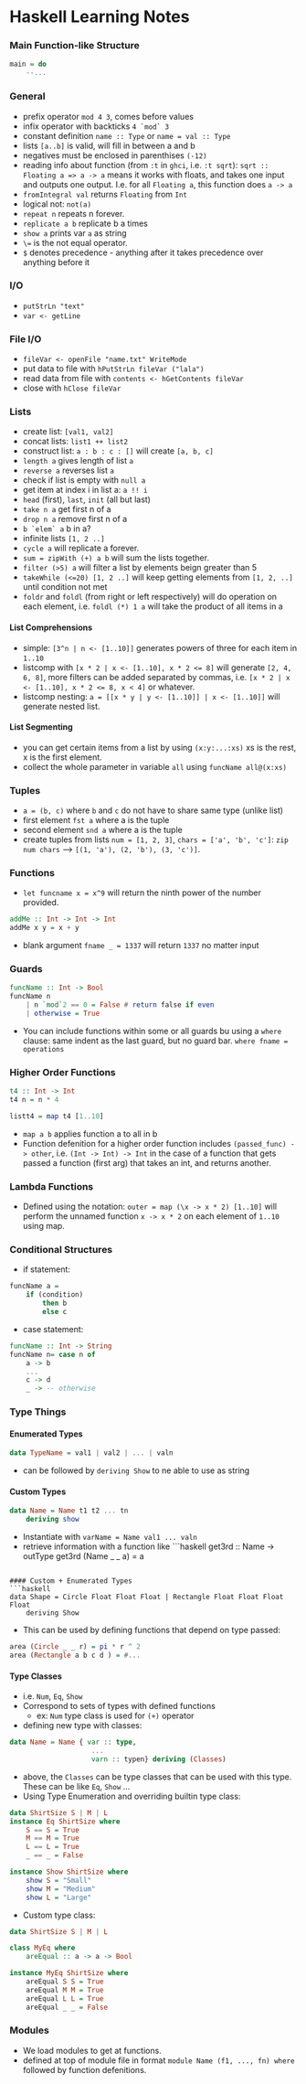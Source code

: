 # Haskell Learning Notes

### Main Function-like Structure

```haskell
main = do
	--...
```

### General
- prefix operator ``mod 4 3``, comes before values
- infix operator with backticks ``4 `mod` 3``
- constant definition `name :: Type` or `name = val :: Type`
- lists `[a..b]` is valid, will fill in between a and b
- negatives must be enclosed in parenthises `(-12)`
- reading info about function (from `:t` in `ghci`, i.e. `:t sqrt`): `sqrt :: Floating a => a -> a` means it works with floats, and takes one input and outputs one output. I.e. for all `Floating a`, this function does `a -> a`
- `fromIntegral val` returns `Floating` from `Int`
- logical not: `not(a)`
- `repeat n` repeats n forever.
- `replicate a b` replicate b a times
- `show a` prints var `a` as string
- `\=` is the not equal operator.
- `$` denotes precedence - anything after it takes precedence over anything before it

### I/O
- `putStrLn "text"`
- `var <- getLine`

### File I/O
- `fileVar <- openFile "name.txt" WriteMode`
- put data to file with `hPutStrLn fileVar ("lala")`
- read data from file with `contents <- hGetContents fileVar`
- close with `hClose fileVar`

### Lists
- create list: `[val1, val2]`
- concat lists: `list1 ++ list2`
- construct list: `a : b : c : []` will create `[a, b, c]`
- `length a` gives length of list `a`
- `reverse a` reverses list `a`
- check if list is empty with `null a`
- get item at index i in list a: `a !! i`
- `head` (first), `last`, `init` (all but last)
- `take n a` get first n of a
- `drop n a` remove first n of a
- ``b `elem` a`` b in a?
- infinite lists `[1, 2 ..]`
- `cycle a` will replicate a forever.
- `sum = zipWith (+) a b` will sum the lists together.
- `filter (>5) a` will filter a list by elements beign greater than 5
- `takeWhile (<=20) [1, 2 ..]` will keep getting elements from `[1, 2, ..]` until condition not met
- `foldr` and `foldl` (from right or left respectively) will do operation on each element, i.e. `foldl (*) 1 a` will take the product of all items in a

#### List Comprehensions
- simple:  `[3^n | n <- [1..10]]` generates powers of three for each item in `1..10`
- listcomp with `[x * 2 | x <- [1..10], x * 2 <= 8]` will generate `[2, 4, 6, 8]`, more filters can be added separated by commas, i.e. `[x * 2 | x <- [1..10], x * 2 <= 8, x < 4]` or whatever.
- listcomp nesting: `a = [[x * y | y <- [1..10]] | x <- [1..10]]` will generate nested list.

#### List Segmenting
- you can get certain items from a list by using `(x:y:...:xs)` xs is the rest, x is the first element.
- collect the whole parameter in variable `all` using `funcName all@(x:xs)`

### Tuples
- `a = (b, c)` where `b` and `c` do not have to share same type (unlike list)
- first element `fst a` where a is the tuple
- second element `snd a` where a is the tuple
- create tuples from lists `num = [1, 2, 3]`, `chars = ['a', 'b', 'c']`: `zip num chars` --> `[(1, 'a'), (2, 'b'), (3, 'c')]`.

### Functions
- `let funcname x = x^9` will return the ninth power of the number provided.
```haskell
addMe :: Int -> Int -> Int
addMe x y = x + y
```
- blank argument `fname _ = 1337` will return `1337` no matter input

### Guards
```haskell
funcName :: Int -> Bool
funcName n
	| n `mod`2 == 0 = False # return false if even
	| otherwise = True
```
- You can include functions within some or all guards bu using a `where` clause: same indent as the last guard, but no guard bar. `where fname = operations`

### Higher Order Functions
```haskell
t4 :: Int -> Int
t4 n = n * 4

listt4 = map t4 [1..10]
```
- `map a b` applies function a to all in b
- Function defenition for a higher order function includes `(passed_func) -> other`, i.e. `(Int -> Int) -> Int` in the case of a function that gets passed a function (first arg) that takes an int, and returns another.

### Lambda Functions
- Defined using the notation: `outer = map (\x -> x * 2) [1..10]` will perform the unnamed function `x -> x * 2` on each element of `1..10` using map.

### Conditional Structures
- if statement: 
```haskell
funcName a = 
	if (condition)
		then b
		else c
```
- case statement: 
```haskell
funcName :: Int -> String
funcName n= case n of
	a -> b
	...
	c -> d
	_ -> -- otherwise
```

### Type Things
#### Enumerated Types
```haskell
data TypeName = val1 | val2 | ... | valn
```
- can be followed by `deriving Show` to ne able to use as string

#### Custom Types
```haskell
data Name = Name t1 t2 ... tn
	deriving show
```
- Instantiate with `varName = Name val1 ... valn`
- retrieve information with a function like ```haskell
get3rd :: Name -> outType
get3rd (Name _ _ a) = a
```

#### Custom + Enumerated Types
```haskell
data Shape = Circle Float Float Float | Rectangle Float Float Float Float
	deriving Show
```
- This can be used by defining functions that depend on type passed: 
```haskell
area (Circle _ _ r) = pi * r ^ 2
area (Rectangle a b c d ) = #...
```

#### Type Classes
- i.e. `Num`, `Eq`, `Show`
- Correspond to sets of types with defined functions
	- ex: `Num` type class is used for `(+)` operator
- defining new type with classes: 
```haskell
data Name = Name { var :: type,
					...
				  	varn :: typen} deriving (Classes)
```
- above, the `Classes` can be type classes that can be used with this type. These can be like `Eq`, `Show` ...
- Using Type Enumeration and overriding builtin type class: 
```haskell
data ShirtSize S | M | L
instance Eq ShirtSize where
	S == S = True
	M == M = True
	L == L = True
	_ == _ = False

instance Show ShirtSize where
	show S = "Small"
	show M = "Medium"
	show L = "Large"
```
- Custom type class: 
```haskell
data ShirtSize S | M | L

class MyEq where
	areEqual :: a -> a -> Bool

instance MyEq ShirtSize where
	areEqual S S = True
	areEqual M M = True
	areEqual L L = True
	areEqual _ _ = False
```

### Modules
- We load modules to get at functions. 
- defined at top of module file in format `module Name (f1, ..., fn) where` followed by function defenitions.

